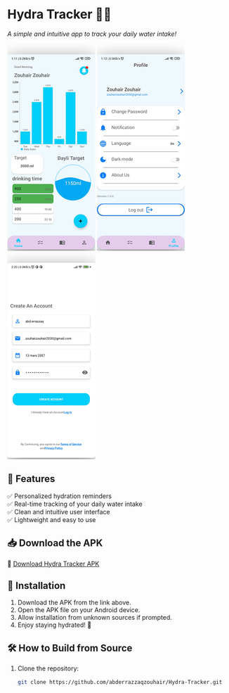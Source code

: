 # Hydra Tracker 🚰💧  
*A simple and intuitive app to track your daily water intake!*  

![Hydra Tracker Banner](https://github.com/abderrazzaqzouhair/Hydra-Tracker/blob/main/img/screenzy-1741660600429.png)
![Hydra Tracker Banner](https://github.com/abderrazzaqzouhair/Hydra-Tracker/blob/main/img/screenzy-1741660711395.png)
![Hydra Tracker Banner](https://github.com/abderrazzaqzouhair/Hydra-Tracker/blob/main/img/screenzy-1741661001355.png)


## 📌 Features  
✅ Personalized hydration reminders  
✅ Real-time tracking of your daily water intake  
✅ Clean and intuitive user interface  
✅ Lightweight and easy to use  

## 📥 Download the APK  
🔗 [Download Hydra Tracker APK](https://github.com/abderrazzaqzouhair/Hydra-Tracker/blame/main/app/release/Hydra%20Tracker.apk)  

## 🚀 Installation  
1. Download the APK from the link above.  
2. Open the APK file on your Android device.  
3. Allow installation from unknown sources if prompted.  
4. Enjoy staying hydrated! 💙  

## 🛠 How to Build from Source  
1. Clone the repository:  
   ```bash
   git clone https://github.com/abderrazzaqzouhair/Hydra-Tracker.git
